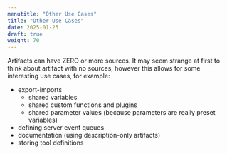 ```yaml
---
menutitle: "Other Use Cases"
title: "Other Use Cases"
date: 2025-01-25
draft: true
weight: 70
---
```


Artifacts can have ZERO or more sources.
It may seem strange at first to think about artifact with no sources, however this allows for some interesting use cases, for example:
- export-imports
    - shared variables
    - shared custom functions and plugins
    - shared parameter values (because parameters are really preset variables)
- defining server event queues
- documentation (using description-only artifacts)
- storing tool definitions